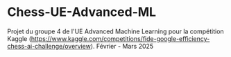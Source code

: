 # Chess-UE-Advanced-ML
Projet du groupe 4 de l'UE Advanced Machine Learning pour la compétition Kaggle (https://www.kaggle.com/competitions/fide-google-efficiency-chess-ai-challenge/overview). Février - Mars 2025
